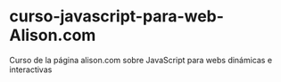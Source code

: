 # curso-javascript-para-web-Alison.com
Curso de la página alison.com sobre JavaScript para webs dinámicas e interactivas

